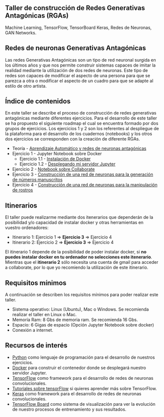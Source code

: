 ## Taller de construcción de Redes Generativas Antagónicas (RGAs)

Machine Learning, TensorFlow, TensorBoard Keras, Redes de Neuronas, GAN Networks. 

## Redes de neuronas Generativas Antagónicas

Las redes Generativas Antagónicas son un tipo de red neuronal surgida en los últimos años y que nos permite construir sistemas capaces de imitar la realidad mediante la utilización de dos redes de neuronas. Este tipo de redes son capaces de modificar el aspecto de una persona para que se parezca a otra o modificar el aspecto de un cuadro para que se adapte al estilo de otro artista. 

## Índice de contenidos

En este taller se describe el proceso de construcción de redes generativas antagónicas mediante diferentes ejercicios. Para el desarrollo de este taller se ha propuesto el siguiente roadmap el cual se encuentra formado por dos grupos de ejercicios. Los ejercicios 1 y 2 son los referentes al despliegue de la plataforma para el desarrollo de los cuadernos (notebooks) y los otros dos ejercicios se corresponden con la creación de diferente RGAs. 

* Teoría - [Aprendizaje Automático y redes de neuronas antagónicas](./slides.pdf)
* Ejercicio 1 - Jupyter Notebook sobre Docker 
    - Ejercicio 1.1 - [Instalación de Docker](./exercises/exercise_1_1.md)
    - Ejercicio 1.2 - [Desplegando mi servidor Jupyter](./exercises/exercise_1_2.md)
* Ejercicio 2 - [Notebook sobre Collaborate](./exercises/exercise_2.md)
* Ejercicio 3 - [Construcción de una red de neuronas para la generación de números manuscritos](./exercises/exercise_3.md)
* Ejercicio 4 - [Construcción de una red de neuronas para la manipulación de rostros](./exercises/exercise_4.md)

## Itinerarios

El taller puede realizarme mediante dos itenerarios que dependerán de la posibilidad y/o capacidad de instalar docker y otras herramientas en vuestro ordenadores:

* Itinerario 1: Ejercicio 1 => __Ejercicio 3__ => Ejercicio 4
* Itinerario 2: Ejercicio 2 => __Ejercicio 3__ => Ejercicio 4

El itinerario 1 depende de la posibilidad de poder instalar docker, si __no puedes instalar docker en tu ordenador no selecciones este itenerario__. Mientras que el __itinerario 2__ sólo necesita una cuenta de gmail para acceder a collaborate, por lo que yo recomiendo la utilización de este itinerario. 

## Requisitos mínimos

A continuación se describen los requisitos mínimos para poder realizar este taller. 

* Sistema operativo: Linux (Ubuntu), Mac o Windows. Se recomienda realizar el taller en Linux o Mac. 
* Memoría Ram: 8 Gbs de memoria ram. Se recomienda 16 Gbs. 
* Espacio: 6 Gigas de espacio (Opción Jupyter Notebook sobre docker) 
* Conexión a internet.

## Recursos de interés

- [Python](https://www.python.org/) como lenguaje de programación para el desarrollo de nuestros ejercicios.
- [Docker](https://docs.docker.com/) para construir el contenedor donde se desplegará nuestro servidor Jupyter.
- [TensorFlow](https://www.tensorflow.org/) como framework para el desarrollo de redes de neuronas convolucionales.
- [Tutoriales sobre tensorFlow](https://www.tensorflow.org/tutorials) si quieres aprender más sobre TensorFlow.
- [Keras](https://keras.io/) como framework para el desarrollo de redes de neuronas convolucionales.
- [TensorFlow Board](https://www.tensorflow.org/tensorboard) como sistema de visualización para ver la evolución de nuestro procesos de entrenamiento y sus resultados.
